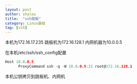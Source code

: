 ```yaml
---
layout: post 
author: shalou
title:  "ssh跳板" 
category: Linux基础
tag: [ssh]
---
```


本机为172.16.17.235
跳板机为172.16.128.1
内网机器为10.0.0.5

<!-- more -->

在本机/etc/ssh/ssh_config配置

```go
Host 10.0.0.5
      ProxyCommand ssh -q -W 10.0.0.5:22 root@172.16.128.1
```

本机公钥拷贝到跳板机、内网机

